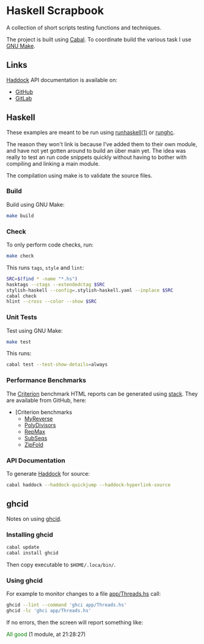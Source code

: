 # Haskell Scrapbook

A collection of short scripts testing functions and techniques.

The project is built using [Cabal](https://www.haskell.org/cabal/). To
coordinate build the various task I use [GNU
Make](https://www.gnu.org/software/make/).

## Links

[Haddock](https://www.haskell.org/haddock/doc/html/index.html) API
documentation is available on:

* [GitHub](https://frankhjung.github.io/haskell-scrapbook/)
* [GitLab](https://frankhjung1.gitlab.io/haskell-scrapbook/)

## Haskell

These examples are meant to be run using
[runhaskell(1)](https://manpages.debian.org/buster/ghc/runhaskell.1.html) or
[runghc](https://downloads.haskell.org/~ghc/latest/docs/html/users_guide/runghc.html).

The reason they won't link is because I've added them to their own module, and
have not yet gotten around to build an über main yet. The idea was really to
test an run code snippets quickly without having to bother with compiling and
linking a main module.

The compilation using make is to validate the source files.

### Build

Build using GNU Make:

```bash
make build
```

### Check

To only perform code checks, run:

```bash
make check
```

This runs `tags`, `style` and `lint`:

```bash
SRC=$(find * -name "*.hs")
hasktags --ctags --extendedctag $SRC
stylish-haskell --config=.stylish-haskell.yaml --inplace $SRC
cabal check
hlint --cross --color --show $SRC
```

### Unit Tests

Test using GNU Make:

```bash
make test
```

This runs:

```bash
cabal test --test-show-details=always
```

### Performance Benchmarks

The
[Criterion](https://hackage.haskell.org/package/criterion/docs/Criterion.html)
benchmark HTML reports can be generated using
[stack](https://docs.haskellstack.org/en/stable/README/). They are available
from GitHub, here:

* [Criterion benchmarks
  * [MyReverse](https://frankhjung.github.io/haskell-scrapbook/benchmark-myreverse.html)
  * [PolyDivisors](https://frankhjung.github.io/haskell-scrapbook/benchmark-polydivisors.html)
  * [RepMax](https://frankhjung.github.io/haskell-scrapbook/benchmark-repmax.html)
  * [SubSeqs](https://frankhjung.github.io/haskell-scrapbook/benchmark-subseqs.html)
  * [ZipFold](https://frankhjung.github.io/haskell-scrapbook/benchmark-zipfold.html)

### API Documentation

To generate [Haddock](https://www.haskell.org/haddock/doc/html/) for source:

```bash
cabal haddock --haddock-quickjump --haddock-hyperlink-source
```

## ghcid

Notes on using [ghcid](https://github.com/ndmitchell/ghcid).

### Installing ghcid

```bash
cabal update
cabal install ghcid
```

Then copy executable to `$HOME/.loca/bin/`.

### Using ghcid

For example to monitor changes to a file [app/Threads.hs](app/Threads.hs) call:

```bash
ghcid --lint --command 'ghci app/Threads.hs'
ghcid -lc 'ghci app/Threads.hs'
```

If no errors, then the screen will report something like:

<span style="color:green">All good</span> (1 module, at 21:28:27)

